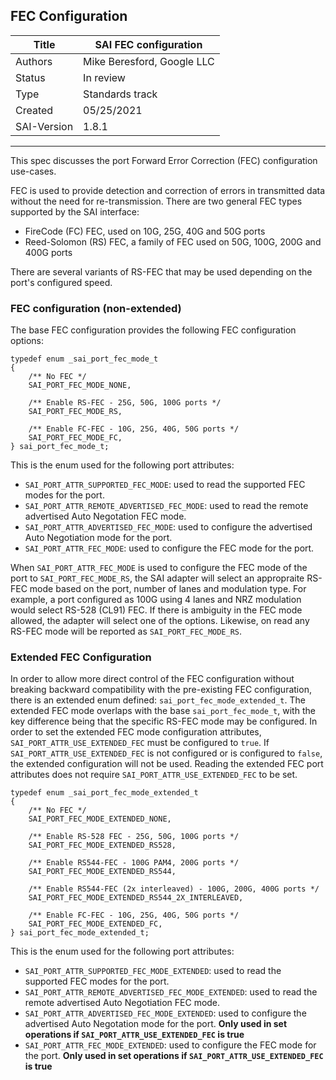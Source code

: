 FEC Configuration
-------------------------------------------------------------------------------
 Title       | SAI FEC configuration
-------------|-----------------------------------------------------------------
 Authors     | Mike Beresford, Google LLC
 Status      | In review
 Type        | Standards track
 Created     | 05/25/2021
 SAI-Version | 1.8.1


-------------------------------------------------------------------------------

This spec discusses the port Forward Error Correction (FEC) configuration
use-cases.

FEC is used to provide detection and correction of errors in transmitted data
without the need for re-transmission. There are two general FEC types supported by
the SAI interface:
* FireCode (FC) FEC, used on 10G, 25G, 40G and 50G ports
* Reed-Solomon (RS) FEC, a family of FEC used on 50G, 100G, 200G and 400G ports

There are several variants of RS-FEC that may be used depending on the port's
configured speed.

### FEC configuration (non-extended)

The base FEC configuration provides the following FEC configuration options:

```
typedef enum _sai_port_fec_mode_t
{
    /** No FEC */
    SAI_PORT_FEC_MODE_NONE,

    /** Enable RS-FEC - 25G, 50G, 100G ports */
    SAI_PORT_FEC_MODE_RS,

    /** Enable FC-FEC - 10G, 25G, 40G, 50G ports */
    SAI_PORT_FEC_MODE_FC,
} sai_port_fec_mode_t;
```

This is the enum used for the following port attributes:
* `SAI_PORT_ATTR_SUPPORTED_FEC_MODE`: used to read the supported FEC modes for
  the port.
* `SAI_PORT_ATTR_REMOTE_ADVERTISED_FEC_MODE`: used to read the remote advertised
  Auto Negotation FEC mode.
* `SAI_PORT_ATTR_ADVERTISED_FEC_MODE`: used to configure the advertised Auto
  Negotiation mode for the port.
* `SAI_PORT_ATTR_FEC_MODE`: used to configure the FEC mode for the port.

When `SAI_PORT_ATTR_FEC_MODE` is used to configure the FEC mode of the port to
`SAI_PORT_FEC_MODE_RS`, the SAI adapter will select an appropraite RS-FEC mode
based on the port, number of lanes and modulation type. For example, a port
configured as 100G using 4 lanes and NRZ modulation would select RS-528 (CL91)
FEC. If there is ambiguity in the FEC mode allowed, the adapter will select one
of the options. Likewise, on read any RS-FEC mode will be reported as
`SAI_PORT_FEC_MODE_RS`.

### Extended FEC Configuration

In order to allow more direct control of the FEC configuration without breaking
backward compatibility with the pre-existing FEC configuration, there is an
extended enum defined: `sai_port_fec_mode_extended_t`. The extended FEC mode
overlaps with the base `sai_port_fec_mode_t`, with the key difference being that
the specific RS-FEC mode may be configured. In order to set the extended FEC
mode configuration attributes, `SAI_PORT_ATTR_USE_EXTENDED_FEC` must be
configured to `true`. If `SAI_PORT_ATTR_USE_EXTENDED_FEC` is not configured or
is configured to `false`, the extended configuration will not be used. Reading
the extended FEC port attributes does not require
`SAI_PORT_ATTR_USE_EXTENDED_FEC` to be set.

```
typedef enum _sai_port_fec_mode_extended_t
{
    /** No FEC */
    SAI_PORT_FEC_MODE_EXTENDED_NONE,

    /** Enable RS-528 FEC - 25G, 50G, 100G ports */
    SAI_PORT_FEC_MODE_EXTENDED_RS528,

    /** Enable RS544-FEC - 100G PAM4, 200G ports */
    SAI_PORT_FEC_MODE_EXTENDED_RS544,

    /** Enable RS544-FEC (2x interleaved) - 100G, 200G, 400G ports */
    SAI_PORT_FEC_MODE_EXTENDED_RS544_2X_INTERLEAVED,

    /** Enable FC-FEC - 10G, 25G, 40G, 50G ports */
    SAI_PORT_FEC_MODE_EXTENDED_FC,
} sai_port_fec_mode_extended_t;
```

This is the enum used for the following port attributes:
* `SAI_PORT_ATTR_SUPPORTED_FEC_MODE_EXTENDED`: used to read the supported FEC
  modes for the port.
* `SAI_PORT_ATTR_REMOTE_ADVERTISED_FEC_MODE_EXTENDED`: used to read the remote
  advertised Auto Negotiation FEC mode.
* `SAI_PORT_ATTR_ADVERTISED_FEC_MODE_EXTENDED`: used to configure the advertised
  Auto Negotation mode for the port. **Only used in set operations if
  `SAI_PORT_ATTR_USE_EXTENDED_FEC` is true**
* `SAI_PORT_ATTR_FEC_MODE_EXTENDED`: used to configure the FEC mode for the
  port. **Only used in set operations if `SAI_PORT_ATTR_USE_EXTENDED_FEC` is true**
